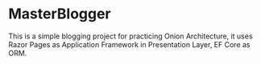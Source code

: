 # MasterBlogger
This is a simple blogging project for practicing Onion Architecture, it uses Razor Pages as Application Framework in Presentation Layer, EF Core as ORM.
